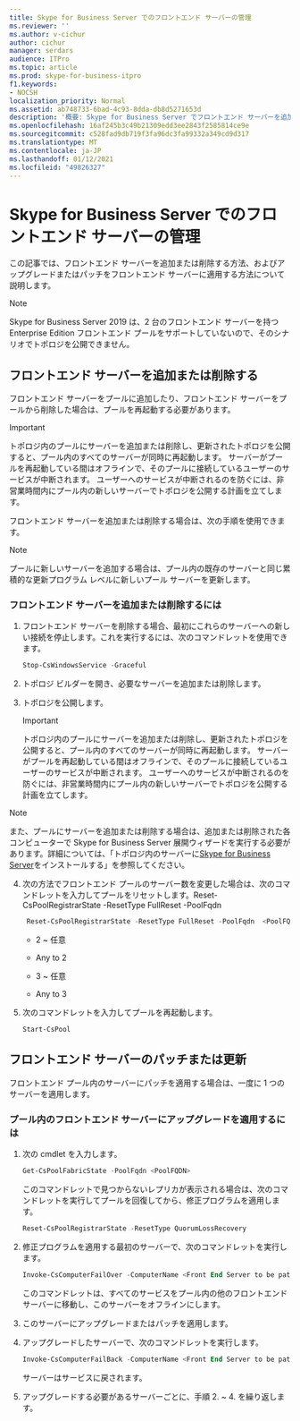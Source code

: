 ```yaml
---
title: Skype for Business Server でのフロントエンド サーバーの管理
ms.reviewer: ''
ms.author: v-cichur
author: cichur
manager: serdars
audience: ITPro
ms.topic: article
ms.prod: skype-for-business-itpro
f1.keywords:
- NOCSH
localization_priority: Normal
ms.assetid: ab748733-6bad-4c93-8dda-db8d5271653d
description: '概要: Skype for Business Server でフロントエンド サーバーを追加、削除、パッチ、更新する方法について学習します。'
ms.openlocfilehash: 16af245b3c49b21309edd3ee2843f2585814ce9e
ms.sourcegitcommit: c528fad9db719f3fa96dc3fa99332a349cd9d317
ms.translationtype: MT
ms.contentlocale: ja-JP
ms.lasthandoff: 01/12/2021
ms.locfileid: "49826327"
---
```

# <a name="manage-front-end-servers-in-skype-for-business-server"></a>Skype for Business Server でのフロントエンド サーバーの管理
 
この記事では、フロントエンド サーバーを追加または削除する方法、およびアップグレードまたはパッチをフロントエンド サーバーに適用する方法について説明します。

  > [!NOTE]
> Skype for Business Server 2019 は、2 台のフロントエンド サーバーを持つ Enterprise Edition フロントエンド プールをサポートしていないので、そのシナリオでトポロジを公開できません。

## <a name="add-or-remove-front-end-servers"></a>フロントエンド サーバーを追加または削除する
  
フロントエンド サーバーをプールに追加したり、フロントエンド サーバーをプールから削除した場合は、プールを再起動する必要があります。 
  
> [!IMPORTANT]
> トポロジ内のプールにサーバーを追加または削除し、更新されたトポロジを公開すると、プール内のすべてのサーバーが同時に再起動します。 サーバーがプールを再起動している間はオフラインで、そのプールに接続しているユーザーのサービスが中断されます。 ユーザーへのサービスが中断されるのを防ぐには、非営業時間内にプール内の新しいサーバーでトポロジを公開する計画を立てします。 
  
フロントエンド サーバーを追加または削除する場合は、次の手順を使用できます。
  
> [!NOTE]
> プールに新しいサーバーを追加する場合は、プール内の既存のサーバーと同じ累積的な更新プログラム レベルに新しいプール サーバーを更新します。 
  
### <a name="to-add-or-remove-front-end-servers"></a>フロントエンド サーバーを追加または削除するには

1. フロントエンド サーバーを削除する場合、最初にこれらのサーバーへの新しい接続を停止します。これを実行するには、次のコマンドレットを使用できます。
    
   ```PowerShell
   Stop-CsWindowsService -Graceful
   ```

2. トポロジ ビルダーを開き、必要なサーバーを追加または削除します。 
    
3. トポロジを公開します。
    
    > [!IMPORTANT]
    > トポロジ内のプールにサーバーを追加または削除し、更新されたトポロジを公開すると、プール内のすべてのサーバーが同時に再起動します。 サーバーがプールを再起動している間はオフラインで、そのプールに接続しているユーザーのサービスが中断されます。 ユーザーへのサービスが中断されるのを防ぐには、非営業時間内にプール内の新しいサーバーでトポロジを公開する計画を立てします。 
  
  > [!NOTE]
> また、プールにサーバーを追加または削除する場合は、追加または削除された各コンピューターで Skype for Business Server 展開ウィザードを実行する必要があります。詳細については、「トポロジ内のサーバーに[Skype for Business Server](https://docs.microsoft.com/skypeforbusiness/deploy/install/install-skype-for-business-server)をインストールする」を参照してください。
  
4. 次の方法でフロントエンド プールのサーバー数を変更した場合は、次のコマンドレットを入力してプールをリセットします。Reset-CsPoolRegistrarState -ResetType FullReset -PoolFqdn 
    
   ```PowerShell
    Reset-CsPoolRegistrarState -ResetType FullReset -PoolFqdn  <PoolFQDN>
   ```

     - 2 ~ 任意
    
     - Any to 2
    
     - 3 ~ 任意
    
     - Any to 3
    
5. 次のコマンドレットを入力してプールを再起動します。
    
   ```PowerShell
   Start-CsPool
   ```

## <a name="patch-or-update-front-end-servers"></a>フロントエンド サーバーのパッチまたは更新

フロントエンド プール内のサーバーにパッチを適用する場合は、一度に 1 つのサーバーを適用します。 
  
### <a name="to-apply-an-upgrade-to-the-front-end-servers-in-a-pool"></a>プール内のフロントエンド サーバーにアップグレードを適用するには

1. 次の cmdlet を入力します。
    
   ```PowerShell
   Get-CsPoolFabricState -PoolFqdn <PoolFQDN>
   ```

     このコマンドレットで見つからないレプリカが表示される場合は、次のコマンドレットを実行してプールを回復してから、修正プログラムを適用します。
    
   ```PowerShell
   Reset-CsPoolRegistrarState -ResetType QuorumLossRecovery
   ```

2. 修正プログラムを適用する最初のサーバーで、次のコマンドレットを実行します。
    
   ```PowerShell
   Invoke-CsComputerFailOver -ComputerName <Front End Server to be patched>
   ```

    このコマンドレットは、すべてのサービスをプール内の他のフロントエンド サーバーに移動し、このサーバーをオフラインにします。
    
3. このサーバーにアップグレードまたはパッチを適用します。
    
4. アップグレードしたサーバーで、次のコマンドレットを実行します。
    
   ```PowerShell
   Invoke-CsComputerFailBack -ComputerName <Front End Server to be patched>
   ```

    サーバーはサービスに戻されます。
    
5. アップグレードする必要があるサーバーごとに、手順 2. ~ 4. を繰り返します。
    
